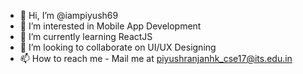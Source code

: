 - 👋 Hi, I’m @iampiyush69
- 👀 I’m interested in Mobile App Development
- 🌱 I’m currently learning ReactJS
- 💞️ I’m looking to collaborate on UI/UX Designing
- 📫 How to reach me - Mail me at piyushranjanhk_cse17@its.edu.in

<!---
iampiyush69/iampiyush69 is a ✨ special ✨ repository because its `README.md` (this file) appears on your GitHub profile.
You can click the Preview link to take a look at your changes.
--->
